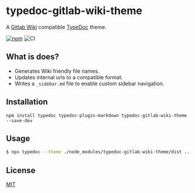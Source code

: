 # typedoc-gitlab-wiki-theme

A [Gitlab Wiki](https://docs.gitlab.com/ee/user/project/wiki/) compatible [TypeDoc](https://github.com/TypeStrong/typedoc) theme.

[![npm](https://img.shields.io/npm/v/typedoc-gitlab-wiki-theme.svg)](https://www.npmjs.com/package/typedoc-gitlab-wiki-theme)
![CI](https://github.com/tgreyuk/typedoc-plugin-markdown/actions/workflows/ci.yml/badge.svg?branch=master)

## What is does?

- Generates Wiki friendly file names.
- Updates internal urls to a compatible format.
- Writes a `_sidebar.md` file to enable custom sidebar navigation.

## Installation

```shell
npm install typedoc typedoc-plugin-markdown typedoc-gitlab-wiki-theme --save-dev
```

## Usage

```bash
$ npx typedoc --theme ./node_modules/typedoc-gitlab-wiki-theme/dist ...options
```

## License

[MIT](https://github.com/tgreyuk/typedoc-plugin-markdown/blob/master/packages/typedoc-gitlab-wiki-theme/LICENSE)